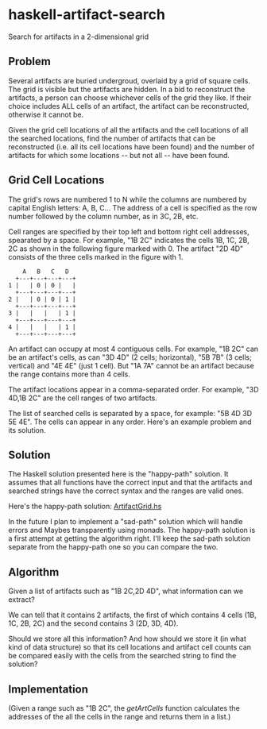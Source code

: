 # haskell-artifact-search
Search for artifacts in a 2-dimensional grid

## Problem

Several artifacts are buried undergroud, overlaid by a grid of square cells. The grid is visible but the artifacts are hidden. In a bid to reconstruct the artifacts, a person can choose whichever cells of the grid they like. If their choice includes ALL cells of an artifact, the artifact can be reconstructed, otherwise it cannot be. 

Given the grid cell locations of all the artifacts and the cell locations of all the searched locations, find the number of artifacts that can be reconstructed (i.e. all its cell locations have been found) and the number of artifacts for which some locations -- but not all -- have been found.

## Grid Cell Locations

The grid's rows are numbered 1 to N while the columns are numbered by capital English letters: A, B, C... The address of a cell is specified as the row number followed by the column number, as in 3C, 2B, etc.

Cell ranges are specified by their top left and bottom right cell addresses, spearated by a space. For example, "1B 2C" indicates the cells 1B, 1C, 2B, 2C as shown in the following figure marked with 0. The artifact "2D 4D" consists of the three cells marked in the figure with 1.

```
    A   B   C   D
  +---+---+---+---+
1 |   | 0 | 0 |   |
  +---+---+---+---+
2 |   | 0 | 0 | 1 |
  +---+---+---+---+
3 |   |   |   | 1 |
  +---+---+---+---+
4 |   |   |   | 1 |
  +---+---+---+---+

```
An artifact can occupy at most 4 contiguous cells. For example, "1B 2C" can be an artifact's cells, as can "3D 4D" (2 cells; horizontal), "5B 7B" (3 cells; vertical) and "4E 4E" (just 1 cell). But "1A 7A" cannot be an artifact because the range contains more than 4 cells.

The artifact locations appear in a comma-separated order. For example, "3D 4D,1B 2C" are the cell ranges of two artifacts.

The list of searched cells is separated by a space, for example: "5B 4D 3D 5E 4E". The cells can appear in any order. Here's an example problem and its solution.

<Example TBD>
  
## Solution

The Haskell solution presented here is the "happy-path" solution. It assumes that all functions have the correct input and that the artifacts and searched strings have the correct syntax and the ranges are valid ones.

Here's the happy-path solution: [ArtifactGrid.hs](ArtifactGrid.hs)

In the future I plan to implement a "sad-path" solution which will handle errors and Maybes transparently using monads. The happy-path solution is a first attempt at getting the algorithm right. I'll keep the sad-path solution separate from the happy-path one so you can compare the two.

## Algorithm

Given a list of artifacts such as "1B 2C,2D 4D", what information can we extract? 

We can tell that it contains 2 artifacts, the first of which contains 4 cells (1B, 1C, 2B, 2C) and the second contains 3 (2D, 3D, 4D).  

Should we store all this information? And how should we store it (in what kind of data structure) so that its cell locations and artifact cell counts can be compared easily with the cells from the searched string to find the solution?

## Implementation

(Given a range such as "1B 2C", the *getArtCells* function calculates the addresses of the all the cells in the range and returns them in a list.)



